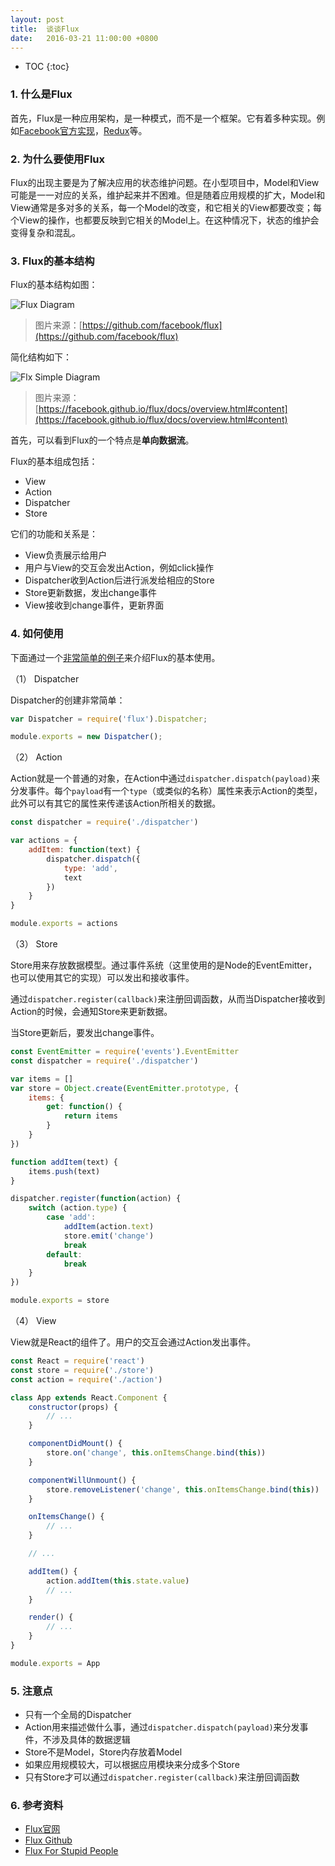 ```yaml
---
layout: post
title:  谈谈Flux
date:   2016-03-21 11:00:00 +0800
---
```


* TOC
{:toc}

### 1. 什么是Flux

首先，Flux是一种应用架构，是一种模式，而不是一个框架。它有着多种实现。例如[Facebook官方实现](https://github.com/facebook/flux)，[Redux](https://github.com/reactjs/redux)等。

### 2. 为什么要使用Flux

Flux的出现主要是为了解决应用的状态维护问题。在小型项目中，Model和View可能是一一对应的关系，维护起来并不困难。但是随着应用规模的扩大，Model和View通常是多对多的关系，每一个Model的改变，和它相关的View都要改变；每个View的操作，也都要反映到它相关的Model上。在这种情况下，状态的维护会变得复杂和混乱。

### 3. Flux的基本结构

Flux的基本结构如图：

![Flux Diagram]({{site.baseurl}}/assets/img/2016/03/21/flux-diagram.png)

> 图片来源：[https://github.com/facebook/flux](https://github.com/facebook/flux)

简化结构如下：

![Flx Simple Diagram]({{site.baseurl}}/assets/img/2016/03/21/flux-simple-diagram.png)

> 图片来源：[https://facebook.github.io/flux/docs/overview.html#content](https://facebook.github.io/flux/docs/overview.html#content)

首先，可以看到Flux的一个特点是**单向数据流**。

Flux的基本组成包括：

- View
- Action
- Dispatcher
- Store

它们的功能和关系是：

- View负责展示给用户
- 用户与View的交互会发出Action，例如click操作
- Dispatcher收到Action后进行派发给相应的Store
- Store更新数据，发出change事件
- View接收到change事件，更新界面

### 4. 如何使用

下面通过一个[非常简单的例子](https://github.com/simplest-demos/simplest-flux-demo)来介绍Flux的基本使用。

（1） Dispatcher

Dispatcher的创建非常简单：

```javascript
var Dispatcher = require('flux').Dispatcher;

module.exports = new Dispatcher();
```

（2） Action

Action就是一个普通的对象，在Action中通过`dispatcher.dispatch(payload)`来分发事件。每个`payload`有一个`type`（或类似的名称）属性来表示Action的类型，此外可以有其它的属性来传递该Action所相关的数据。

```javascript
const dispatcher = require('./dispatcher')

var actions = {
    addItem: function(text) {
        dispatcher.dispatch({
            type: 'add',
            text
        })
    }
}

module.exports = actions
```

（3） Store

Store用来存放数据模型。通过事件系统（这里使用的是Node的EventEmitter，也可以使用其它的实现）可以发出和接收事件。

通过`dispatcher.register(callback)`来注册回调函数，从而当Dispatcher接收到Action的时候，会通知Store来更新数据。

当Store更新后，要发出change事件。

```javascript
const EventEmitter = require('events').EventEmitter
const dispatcher = require('./dispatcher')

var items = []
var store = Object.create(EventEmitter.prototype, {
    items: {
        get: function() {
            return items
        }
    }
})

function addItem(text) {
    items.push(text)
}

dispatcher.register(function(action) {
    switch (action.type) {
        case 'add':
            addItem(action.text)
            store.emit('change')
            break
        default:
            break
    }
})

module.exports = store
```

（4） View

View就是React的组件了。用户的交互会通过Action发出事件。

```javascript
const React = require('react')
const store = require('./store')
const action = require('./action')

class App extends React.Component {
    constructor(props) {
        // ...
    }

    componentDidMount() {
        store.on('change', this.onItemsChange.bind(this))
    }

    componentWillUnmount() {
        store.removeListener('change', this.onItemsChange.bind(this))
    }

    onItemsChange() {
        // ...
    }

    // ...

    addItem() {
        action.addItem(this.state.value)
        // ...
    }

    render() {
        // ...
    }
}

module.exports = App
```

### 5. 注意点

- 只有一个全局的Dispatcher
- Action用来描述做什么事，通过`dispatcher.dispatch(payload)`来分发事件，不涉及具体的数据逻辑
- Store不是Model，Store内存放着Model
- 如果应用规模较大，可以根据应用模块来分成多个Store
- 只有Store才可以通过`dispatcher.register(callback)`来注册回调函数

### 6. 参考资料

- [Flux官网](https://facebook.github.io/flux/)
- [Flux Github](https://github.com/facebook/flux)
- [Flux For Stupid People](http://blog.andrewray.me/flux-for-stupid-people/)
